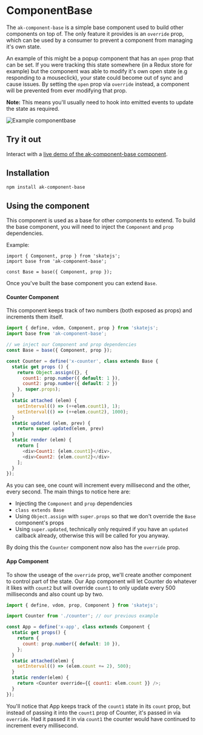 # ComponentBase

The `ak-component-base` is a simple base component used to build other components on top of. The only
feature it provides is an `override` prop, which can be used by a consumer to prevent a component from managing it's own state.

An example of this might be a popup component that has an `open` prop that can be set.
If you were tracking this state somewhere (in a Redux store for example) but the component was able to modify it's own open state (e.g responding to a mouseclick), 
your state could become out of sync and cause issues. 
By setting the `open` prop via `override` instead, a component will be prevented from ever modifying that prop.

**Note:** This means you'll usually need to hook into emitted events to update the state as required.

![Example componentbase](https://bytebucket.org/atlassian/atlaskit/raw/@BITBUCKET_COMMIT@/packages/ak-component-base/docs/componentbase.gif)

## Try it out

Interact with a [live demo of the ak-component-base component](https://aui-cdn.atlassian.com/atlaskit/stories/ak-component-base/@VERSION@/).

## Installation

```sh
npm install ak-component-base
```

## Using the component

This component is used as a base for other components to extend. To build the base component, you will need to inject the `Component` and `prop` dependencies.

Example:

```
import { Component, prop } from 'skatejs';
import base from 'ak-component-base';

const Base = base({ Component, prop });
```

Once you've built the base component you can extend `Base`.

#### Counter Component

This component keeps track of two numbers (both exposed as props) and increments them itself.

```js
import { define, vdom, Component, prop } from 'skatejs';
import base from 'ak-component-base';

// we inject our Component and prop dependencies
const Base = base({ Component, prop });

const Counter = define('x-counter', class extends Base {
  static get props () {
    return Object.assign({}, {
      count1: prop.number({ default: 1 }),
      count2: prop.number({ default: 2 })
    }, super.props);
  }
  static attached (elem) {
    setInterval(() => (++elem.count1), 1);
    setInterval(() => (++elem.count2), 1000);
  }
  static updated (elem, prev) {
    return super.updated(elem, prev)
  }
  static render (elem) {
    return [
      <div>Count1: {elem.count1}</div>,
      <div>Count2: {elem.count2}</div>
    ];
  }
});
```

As you can see, one count will increment every millisecond and the other, every second. The main things to notice here are:
* Injecting the `Component` and `prop` dependencies
* `class extends Base`
* Using `Object.assign` with `super.props` so that we don't override the `Base` component's props
* Using `super.updated`, technically only required if you have an `updated` callback already, otherwise this will be called for you anyway.

By doing this the `Counter` component now also has the `override` prop.

#### App Component

To show the useage of the `override` prop, we'll create another component to control part of the state.
Our App component will let Counter do whatever it likes with `count2` but will override `count1` to only update every 500 milliseconds and also count up by two.

```js
import { define, vdom, prop, Component } from 'skatejs';

import Counter from './counter'; // our previous example

const App = define('x-app', class extends Component {
  static get props() {
    return {
      count: prop.number({ default: 10 }),
    };
  }
  static attached(elem) {
    setInterval(() => (elem.count += 2), 500);
  }
  static render(elem) {
    return <Counter override={{ count1: elem.count }} />;
  }
});
```

You'll notice that App keeps track of the `count1` state in its `count` prop, but instead of passing it into the `count1` prop of Counter, it's passed in via `override`.
Had it passed it in via `count1` the counter would have continued to increment every millisecond.

